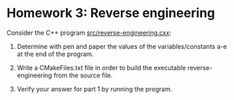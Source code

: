 Homework 3: Reverse engineering
===============================

Consider the C++ program
[src/reverse-engineering.cxx](src/reverse-engineering.cxx):

1.  Determine with pen and paper the values of the variables/constants
    a-e at the end of the program.

2.  Write a CMakeFiles.txt file in order to build the executable
    reverse-engineering from the source file.

3.  Verify your answer for part 1 by running the program.

